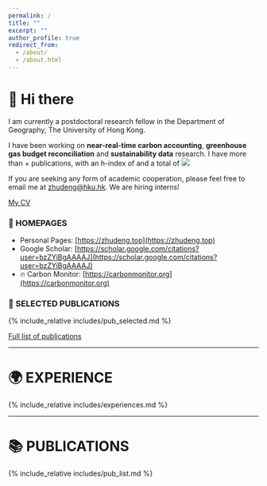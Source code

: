 ```yaml
---
permalink: /
title: ""
excerpt: ""
author_profile: true
redirect_from: 
  - /about/
  - /about.html
---
```


<span class='anchor' id='about-me'></span>

# 👋 Hi there
I am currently a postdoctoral research fellow in the Department of Geography, 
The University of Hong Kong.  

I have been working on **near-real-time carbon accounting**, **greenhouse gas budget reconciliation** and **sustainability data** research.
I have more than <span id='total_paper_number'></span>+ publications, with an h-index of <span id='h_index'></span> and a total of <a href="https://scholar.google.com/citations?user=bzZYiBgAAAAJ"><img src="https://img.shields.io/endpoint?logo=Google%20Scholar&url=https%3A%2F%2Fcdn.jsdelivr.net%2Fgh%2Fzhudeng94%2Fzhudeng94.github.io@google-scholar-stats%2Fgs_data_shieldsio.json&labelColor=f6f6f6&color=9cf&style=flat&label=citations"></a>

If you are seeking any form of academic cooperation, please feel free to email me at zhudeng@hku.hk. We are hiring interns!

[My CV](../../files/Zhu%20Deng_CV.pdf)

### 🔗 HOMEPAGES
- Personal Pages: [https://zhudeng.top](https://zhudeng.top)
- Google Scholar: [https://scholar.google.com/citations?user=bzZYiBgAAAAJ](https://scholar.google.com/citations?user=bzZYiBgAAAAJ)
- 🔥 Carbon Monitor: [https://carbonmonitor.org](https://carbonmonitor.org)

### 🌟 SELECTED PUBLICATIONS  
{% include_relative includes/pub_selected.md %}

[Full list of publications](#-all-publications)

***
# 🌍 EXPERIENCE
{% include_relative includes/experiences.md %}
***
# 📚 PUBLICATIONS  
{% include_relative includes/pub_list.md %}



